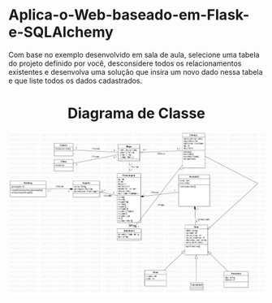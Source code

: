 # Aplica-o-Web-baseado-em-Flask-e-SQLAlchemy
Com base no exemplo desenvolvido em sala de aula, selecione uma tabela do projeto definido por você, desconsidere todos os relacionamentos existentes e desenvolva uma solução que insira um novo dado nessa tabela e que liste todos os dados cadastrados.

 <h1 align="center">Diagrama de Classe</h1>
   <div align="center">
     <img src="Diagrama de classe RPG.jpg" width="700px"/>
   </div>
